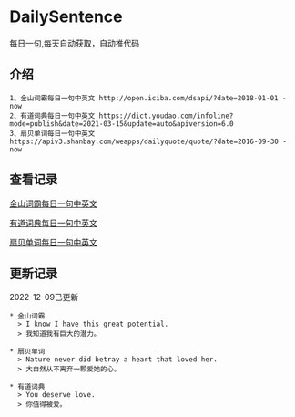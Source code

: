 # DailySentence

每日一句,每天自动获取，自动推代码

## 介绍

```
1、金山词霸每日一句中英文 http://open.iciba.com/dsapi/?date=2018-01-01 - now
2、有道词典每日一句中英文 https://dict.youdao.com/infoline?mode=publish&date=2021-03-15&update=auto&apiversion=6.0
3、扇贝单词每日一句中英文 https://apiv3.shanbay.com/weapps/dailyquote/quote/?date=2016-09-30 - now
```

## 查看记录

[金山词霸每日一句中英文](./data/iciba/)

[有道词典每日一句中英文](./data/youdao/)

[扇贝单词每日一句中英文](./data/shanbay/)

## 更新记录
2022-12-09已更新 
```
* 金山词霸
  > I know I have this great potential.
  > 我知道我有巨大的潜力。

* 扇贝单词
  > Nature never did betray a heart that loved her.
  > 大自然从不离弃一颗爱她的心。

* 有道词典
  > You deserve love.
  > 你值得被爱。

```
